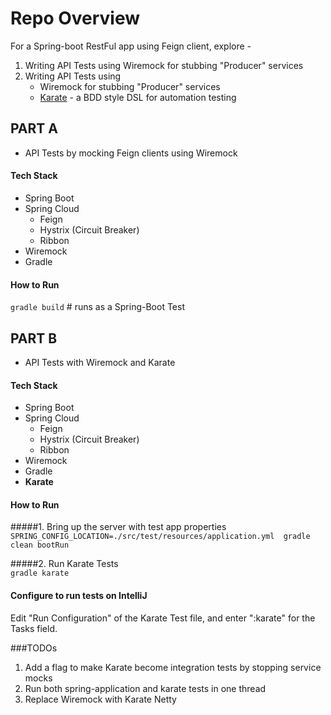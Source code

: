 # Repo Overview  

For a Spring-boot RestFul app using Feign client, explore - 
1. Writing API Tests using Wiremock for stubbing "Producer" services
2. Writing API Tests using   
    * Wiremock for stubbing "Producer" services  
    * [Karate](https://github.com/intuit/karate) - a BDD style DSL for automation testing

## PART A  
- API Tests by mocking Feign clients using Wiremock

#### Tech Stack  
* Spring Boot
* Spring Cloud
    * Feign
    * Hystrix (Circuit Breaker) 
    * Ribbon
* Wiremock
* Gradle  

#### How to Run  
`gradle build`  # runs as a Spring-Boot Test  

## PART B  
- API Tests with Wiremock and Karate  

#### Tech Stack  
* Spring Boot
* Spring Cloud
    * Feign
    * Hystrix (Circuit Breaker) 
    * Ribbon
* Wiremock
* Gradle
* **Karate**  

#### How to Run  

#####1. Bring up the server with test app properties  
`SPRING_CONFIG_LOCATION=./src/test/resources/application.yml  gradle clean bootRun`

#####2. Run Karate Tests  
`gradle karate`  

#### Configure to run tests on IntelliJ

Edit "Run Configuration" of the Karate Test file, and enter ":karate" for the Tasks field.

###TODOs
1. Add a flag to make Karate become integration tests by stopping service mocks
2. Run both spring-application and karate tests in one thread
3. Replace Wiremock with Karate Netty
